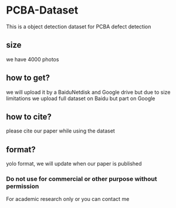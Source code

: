 # PCBA-Dataset
This is a object detection dataset for PCBA defect detection
## size
we have 4000 photos
## how to get?
we will upload it by a BaiduNetdisk and Google drive
but due to size limitations
we upload full dataset on Baidu but part on Google
## how to cite?
please cite our paper while using the dataset
## format?
yolo format, we will update when our paper is published
### Do not use for commercial or other purpose without permission
For academic research only or you can contact me
